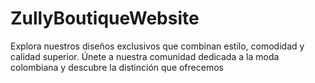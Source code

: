 # ZullyBoutiqueWebsite
Explora nuestros diseños exclusivos que combinan estilo, comodidad y calidad superior. Únete a nuestra comunidad dedicada a la moda colombiana y descubre la distinción que ofrecemos
